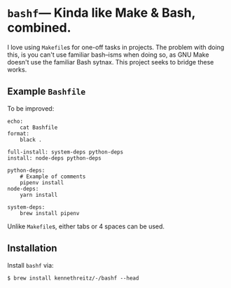 # `bashf`— Kinda like Make & Bash, combined.

I love using `Makefile`s for one-off tasks in projects. The problem with doing this, is you can't use familiar bash–isms when doing so, as GNU Make doesn't use the familiar Bash sytnax. This project seeks to bridge these works.

## Example `Bashfile`

To be improved:

    echo:
        cat Bashfile
    format:
        black .

    full-install: system-deps python-deps
    install: node-deps python-deps

    python-deps:
        # Example of comments
        pipenv install
    node-deps:
        yarn install

    system-deps:
        brew install pipenv

Unlike `Makefile`s, either tabs or 4 spaces can be used.

## Installation

Install `bashf` via:

    $ brew install kennethreitz/-/bashf --head
